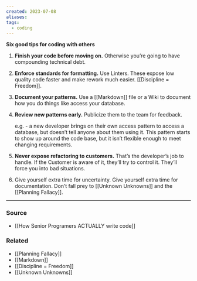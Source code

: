 ```yaml
---
created: 2023-07-08
aliases: 
tags:
  - coding
---
```

**Six good tips for coding with others**

1. **Finish your code before moving on.** Otherwise you’re going to have compounding technical debt.
2. **Enforce standards for formatting.** Use Linters. These expose low quality code faster and make rework much easier. [[Discipline = Freedom]].
3. **Document your patterns.** Use a [[Markdown]] file or a Wiki to document how you do things like access your database.
4. **Review new patterns early.** Publicize them to the team for feedback.
    
    e.g. - a new developer brings on their own access pattern to access a database, but doesn’t tell anyone about them using it. This pattern starts to show up around the code base, but it isn’t flexible enough to meet changing requirements.
    
5. **Never expose refactoring to customers.** That’s the developer’s job to handle. If the Customer is aware of it, they’ll try to control it. They’ll force you into bad situations.
6. Give yourself extra time for uncertainty. Give yourself extra time for documentation. Don’t fall prey to [[Unknown Unknowns]] and the [[Planning Fallacy]]. 

****
### Source
- [[How Senior Programers ACTUALLY write code]]

### Related
- [[Planning Fallacy]] 
- [[Markdown]] 
- [[Discipline = Freedom]] 
- [[Unknown Unknowns]]